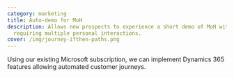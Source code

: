 ```yaml
---
category: marketing
title: Auto-demo for MoH
description: Allows new prospects to experience a short demo of MoH without
  requiring multiple personal interactions.
cover: /img/journey-ifthen-paths.png
---
```

Using our existing Microsoft subscription, we can implement Dynamics 365 features allowing automated customer journeys.